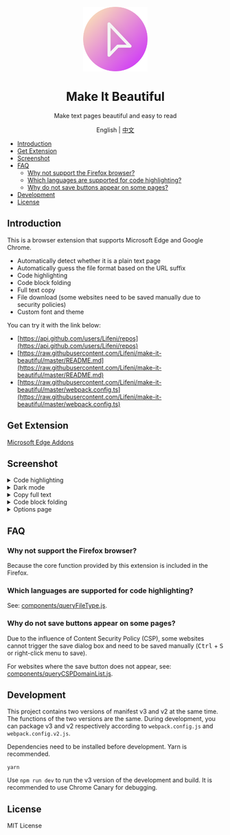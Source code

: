 <p align="center">
  <img width="150px" alt="Logo" src="assets/images/logo.svg" />
</p>

<h1 align="center">Make It Beautiful</h1>
<p align="center">Make text pages beautiful and easy to read</p>
<p align="center">English | <a href="README.zh-CN.md">中文</a></p>

- [Introduction](#introduction)
- [Get Extension](#get-extension)
- [Screenshot](#screenshot)
- [FAQ](#faq)
  - [Why not support the Firefox browser?](#why-not-support-the-firefox-browser)
  - [Which languages are supported for code highlighting?](#which-languages-are-supported-for-code-highlighting)
  - [Why do not save buttons appear on some pages?](#why-do-not-save-buttons-appear-on-some-pages)
- [Development](#development)
- [License](#license)

## Introduction

This is a browser extension that supports Microsoft Edge and Google Chrome.

- Automatically detect whether it is a plain text page
- Automatically guess the file format based on the URL suffix
- Code highlighting
- Code block folding
- Full text copy
- File download (some websites need to be saved manually due to security policies)
- Custom font and theme

You can try it with the link below:

- [https://api.github.com/users/Lifeni/repos](https://api.github.com/users/Lifeni/repos)
- [https://raw.githubusercontent.com/Lifeni/make-it-beautiful/master/README.md](https://raw.githubusercontent.com/Lifeni/make-it-beautiful/master/README.md)
- [https://raw.githubusercontent.com/Lifeni/make-it-beautiful/master/webpack.config.ts](https://raw.githubusercontent.com/Lifeni/make-it-beautiful/master/webpack.config.ts)

## Get Extension

[Microsoft Edge Addons](https://microsoftedge.microsoft.com/addons/detail/make-it-beautiful/jjgkadobhgomjcppaojffnlooknkkodd)

## Screenshot

<details>
   <summary>Code highlighting</summary>

![Code Highlight](docs/light.webp)

</details>

<details>
   <summary>Dark mode</summary>

![Dark Mode](docs/dark.webp)

</details>

<details>
   <summary>Copy full text</summary>

![Copy the full text](docs/copy.webp)

</details>

<details>
   <summary>Code block folding</summary>

![Code block folding](docs/fold.webp)

</details>

<details>
   <summary>Options page</summary>

![Options page](docs/options.webp)

</details>

## FAQ

### Why not support the Firefox browser?

Because the core function provided by this extension is included in the Firefox.

### Which languages are supported for code highlighting?

See: [components/queryFileType.js](components/queryFileType.js).

### Why do not save buttons appear on some pages?

Due to the influence of Content Security Policy (CSP), some websites cannot trigger the save dialog box and need to be saved manually (<kbd>Ctrl</kbd> + <kbd>S</kbd> or right-click menu to save).

For websites where the save button does not appear, see: [components/queryCSPDomainList.js](components/queryCSPDomainList.js).

## Development

This project contains two versions of manifest v3 and v2 at the same time. The functions of the two versions are the same. During development, you can package v3 and v2 respectively according to `webpack.config.js` and `webpack.config.v2.js`.

Dependencies need to be installed before development. Yarn is recommended.

```shell
yarn
```

Use `npm run dev` to run the v3 version of the development and build. It is recommended to use Chrome Canary for debugging.

## License

MIT License

